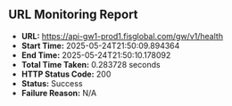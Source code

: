 ## URL Monitoring Report

- **URL:** https://api-gw1-prod1.fisglobal.com/gw/v1/health
- **Start Time:** 2025-05-24T21:50:09.894364
- **End Time:** 2025-05-24T21:50:10.178092
- **Total Time Taken:** 0.283728 seconds
- **HTTP Status Code:** 200
- **Status:** Success
- **Failure Reason:** N/A
